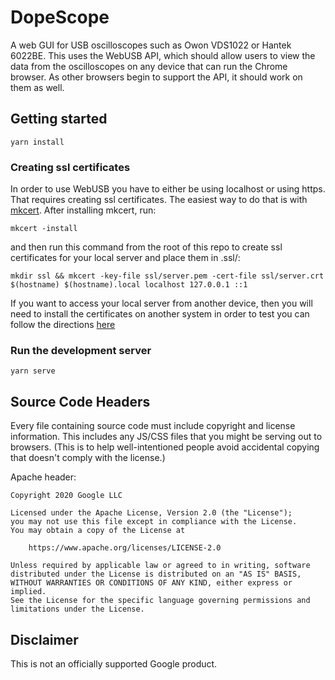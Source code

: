 # DopeScope

A web GUI for USB oscilloscopes such as Owon VDS1022 or Hantek 6022BE. This uses the WebUSB API, which should allow users to view the data from the oscilloscopes on any device that can run the Chrome browser. As other browsers begin to support the API, it should work on them as well.

## Getting started

```
yarn install
```

### Creating ssl certificates

In order to use WebUSB you have to either be using localhost or using https. That requires creating ssl certificates. The easiest way to do that is with [mkcert](https://github.com/FiloSottile/mkcert). After installing mkcert, run:

```
mkcert -install
```

and then run this command from the root of this repo to create ssl certificates for your local server and place them in .ssl/:

```
mkdir ssl && mkcert -key-file ssl/server.pem -cert-file ssl/server.crt $(hostname) $(hostname).local localhost 127.0.0.1 ::1    
```

If you want to access your local server from another device, then you will need to install the certificates on another system in order to test you can follow the directions [here](https://github.com/FiloSottile/mkcert#installing-the-ca-on-other-systems)

### Run the development server

```
yarn serve
```

## Source Code Headers

Every file containing source code must include copyright and license
information. This includes any JS/CSS files that you might be serving out to
browsers. (This is to help well-intentioned people avoid accidental copying that
doesn't comply with the license.)

Apache header:

    Copyright 2020 Google LLC

    Licensed under the Apache License, Version 2.0 (the "License");
    you may not use this file except in compliance with the License.
    You may obtain a copy of the License at

        https://www.apache.org/licenses/LICENSE-2.0

    Unless required by applicable law or agreed to in writing, software
    distributed under the License is distributed on an "AS IS" BASIS,
    WITHOUT WARRANTIES OR CONDITIONS OF ANY KIND, either express or implied.
    See the License for the specific language governing permissions and
    limitations under the License.

## Disclaimer

This is not an officially supported Google product.
